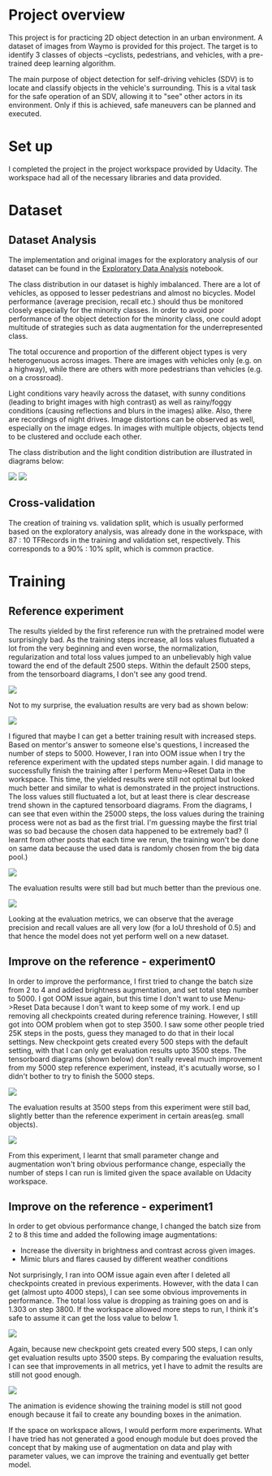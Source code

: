 # Project overview
This project is for practicing 2D object detection in an urban environment. A dataset of images from Waymo is provided for this project. The target is to identify 3 classes of objects –cyclists, pedestrians, and vehicles, with a pre-trained deep learning algorithm.

The main purpose of object detection for self-driving vehicles (SDV) is to locate and classify objects in the vehicle's surrounding. This is a vital task for the safe operation of an SDV, allowing it to "see" other actors in its environment. Only if this is achieved, safe maneuvers can be planned and executed.

# Set up
I completed the project in the project workspace provided by Udacity. The workspace had all of the necessary libraries and data provided.

# Dataset
## Dataset Analysis
The implementation and original images for the exploratory analysis of our dataset can be found in the [Exploratory Data Analysis](https://github.com/jiangnan2341/UdacitySDCE_P1/blob/main/Exploratory%20Data%20Analysis.ipynb) notebook.

The class distribution in our dataset is highly imbalanced. There are a lot of vehicles, as opposed to lesser pedestrians and almost no bicycles. Model performance (average precision, recall etc.) should thus be monitored closely especially for the minority classes. In order to avoid poor performance of the object detection for the minority class, one could adopt multitude of strategies such as data augmentation for the underrepresented class.

The total occurence and proportion of the different object types is very heterogenuous across images. There are images with vehicles only (e.g. on a highway), while there are others with more pedestrians than vehicles (e.g. on a crossroad).

Light conditions vary heavily across the dataset, with sunny conditions (leading to bright images with high contrast) as well as rainy/foggy conditions (causing reflections and blurs in the images) alike. Also, there are recordings of night drives.
Image distortions can be observed as well, especially on the image edges.
In images with multiple objects, objects tend to be clustered and occlude each other.

The class distribution and the light condition distribution are illustrated in diagrams below:

![](class_pie.png)
![](brightness_EDA.png)

## Cross-validation
The creation of training vs. validation split, which is usually performed based on the exploratory analysis, was already done in the workspace, with 87 : 10 TFRecords in the training and validation set, respectively. This corresponds to a 90% : 10% split, which is common practice.
# Training
## Reference experiment
The results yielded by the first reference run with the pretrained model were surprisingly bad. As the training steps increase, all loss values flutuated a lot from the very beginning and even worse, the normalization, regularization and total loss values jumped to an unbelievably high value toward the end of the default 2500 steps. Within the default 2500 steps, from the tensorboard diagrams, I don't see any good trend. 

![](experiments/reference/Reference1.png)

Not to my surprise, the evaluation results are very bad as shown below:

![](experiments/reference/ReferenceEvalSummary.png)

I figured that maybe I can get a better training result with increased steps. Based on mentor's answer to someone else's questions, I increased the number of steps to 5000. However, I ran into OOM issue when I try the reference experiment with the updated steps number again. I did manage to successfully finish the training after I perform Menu->Reset Data in the workspace.
This time, the yielded results were still not optimal but looked much better and similar to what is demonstrated in the project instructions. The loss values still fluctuated a lot, but at least there is clear descrease trend shown in the captured tensorboard diagrams. From the diagrams, I can see that even within the 25000 steps, the loss values during the training process were not as bad as the first trial. I'm guessing maybe the first trial was so bad because the chosen data happened to be extremely bad? (I learnt from other posts that each time we rerun, the training won't be done on same data because the used data is randomly chosen from the big data pool.)

![](experiments/reference1/Reference5000steps1.png)

The evaluation results were still bad but much better than the previous one.

![](experiments/reference1/ReferenceEvalSummary5000steps.png)

Looking at the evaluation metrics, we can observe that the average precision and recall values are all very low (for a IoU threshold of 0.5) and that hence the model does not yet perform well on a new dataset.

## Improve on the reference - experiment0
In order to improve the performance, I first tried to change the batch size from 2 to 4 and added brightness augmentation, and set total step number to 5000. I got OOM issue again, but this time I don't want to use Menu->Reset Data because I don't want to keep some of my work. I end up removing all checkpoints created during reference training. However, I still got into OOM problem when got to step 3500. I saw some other people tried 25K steps in the posts, guess they managed to do that in their local settings. New checkpoint gets created every 500 steps with the default setting, with that I can only get evaluation results upto 3500 steps. The tensorboard diagrams (shown below) don't really reveal much improvement from my 5000 step reference experiment, instead, it's acutually worse, so I didn't bother to try to finish the 5000 steps. 

![](experiments/experiment0/Experiment0_train1.png)

The evaluation results at 3500 steps from this experiment were still bad, slightly better than the reference experiment in certain areas(eg. small objects).

![](experiments/experiment0/Experiment0EvalSummary.png)

From this experiment, I learnt that small parameter change and augmentation won't bring obvious performance change, especially the number of steps I can run is limited given the space available on Udacity workspace.

## Improve on the reference - experiment1
In order to get obvious performance change, I changed the batch size from 2 to 8 this time and added the following image augmentations:
* Increase the diversity in brightness and contrast across given images.
* Mimic blurs and flares caused by different weather conditions

Not surprisingly, I ran into OOM issue again even after I deleted all checkpoints created in previous experiments. However, with the data I can get (almost upto 4000 steps), I can see some obvious improvements in performance. The total loss value is dropping as training goes on and is 1.303 on step 3800. If the workspace allowed more steps to run, I think it's safe to assume it can get the loss value to below 1.

![](experiments/experiment1/Experiment1_train1.png)

Again, because new checkpoint gets created every 500 steps, I can only get evaluation results upto 3500 steps. By comparing the evaluation results, I can see that improvements in all metrics, yet I have to admit the results are still not good enough. 

![](experiments/experiment1/Experiment1EvalSummary.png)

The animation is evidence showing the training model is still not good enough because it fail to create any bounding boxes in the animation.

If the space on workspace allows, I would perform more experiments. What I have tried has not generated a good enough module but does proved the concept that by making use of augmentation on data and play with parameter values, we can improve the training and eventually get better model.
